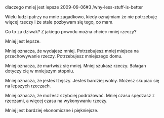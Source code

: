 dlaczego mniej jest lepsze
2009-09-06#3
/why-less-stuff-is-better

Wielu ludzi patrzy na mnie zagadkowo, kiedy oznajmiam że nie potrzebuję więcej rzeczy i że stale pozbywam się tego, co mam.

Co to za dziwak? Z jakiego powodu można chcieć mniej rzeczy?

Mniej jest lepsze.

Mniej oznacza, że wydajesz mniej. Potrzebujesz mniej miejsca na przechowywanie rzeczy. Potrzebujesz mniejszego domu.

Mniej oznacza, że martwisz się mniej. Mniej szukasz rzeczy. Bałagan dotyczy cię w mniejszym stopniu.

Mniej oznacza, że jesteś lżejszy. Jesteś bardziej wolny. Możesz skupiać się na lepszych rzeczach.

Mniej oznacza, że możesz szybciej podróżować. Mniej czasu spędzasz z rzeczami, a więcej czasu na wykonywaniu rzeczy.

Mniej jest bardziej ekonomiczne i piękniejsze.
